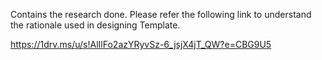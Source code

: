Contains the research done.
Please refer the following link to understand the rationale used in designing Template.

https://1drv.ms/u/s!AlIlFo2azYRyvSz-6_jsjX4jT_QW?e=CBG9U5 